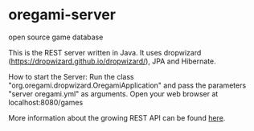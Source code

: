 oregami-server
============================
open source game database

This is the REST server written in Java.
It uses dropwizard (https://dropwizard.github.io/dropwizard/), JPA and Hibernate.

How to start the Server:
Run the class "org.oregami.dropwizard.OregamiApplication" and pass the parameters "server oregami.yml" as arguments.
Open your web browser at localhost:8080/games

More information about the growing REST API can be found [here](http://wiki.oregami.org/display/OR/Oregami+REST+API).
